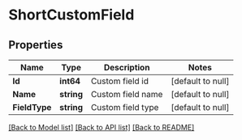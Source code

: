 # ShortCustomField

## Properties
Name | Type | Description | Notes
------------ | ------------- | ------------- | -------------
**Id** | **int64** | Custom field id | [default to null]
**Name** | **string** | Custom field name | [default to null]
**FieldType** | **string** | Custom field type | [default to null]

[[Back to Model list]](../README.md#documentation-for-models) [[Back to API list]](../README.md#documentation-for-api-endpoints) [[Back to README]](../README.md)


